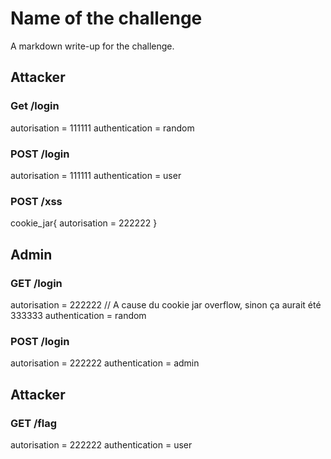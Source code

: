 # Name of the challenge

A markdown write-up for the challenge.

## Attacker

### Get /login

autorisation = 111111
authentication = random

### POST /login

autorisation = 111111
authentication = user

### POST /xss

cookie_jar{
    autorisation = 222222
}

## Admin

### GET /login

autorisation = 222222 // A cause du cookie jar overflow, sinon ça aurait été 333333
authentication = random

### POST /login

autorisation = 222222
authentication = admin

## Attacker

### GET /flag

autorisation = 222222
authentication = user